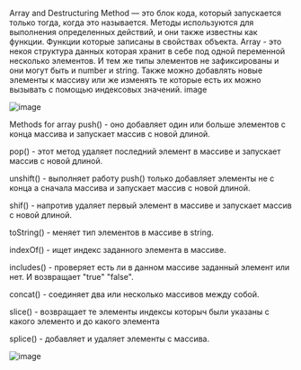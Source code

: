 Array and Destructuring
Method — это блок кода, который запускается только тогда, когда это называется. Методы используются для выполнения определенных действий, и они также известны как функции. Функции которые записаны в свойствах объекта.
Array - это некоя структура данных которая хранит в себе под одной переменной несколько элементов. И тем же типы элементов не зафиксированы и они могут быть и number и string.
Также можно добавлять новые элементы к массиву или же изменять те которые есть их можно вызывать с помощью индексовых значений.
image


![image](https://github.com/user-attachments/assets/aedacb74-d8b7-4ba8-964c-6755f29b168e)


Methods for array
push() - оно добавляет один или больше элементов с конца массива и запускает массив с новой длиной.

pop() - этот метод удаляет последний элемент в массиве и запускает массив с новой длиной.

unshift() - выполняет работу push() только добавляет элементы не с конца а сначала массива и запускает массив с новой длиной.

shif() - напротив удаляет первый элемент в массиве и запускает массив с новой длиной.

toString() - меняет тип элементов в массиве в string.

indexOf() - ищет индекс заданного элемента в массиве.

includes() - проверяет есть ли в данном массиве заданный элемент или нет. И возвращает "true" "false".

concat() - соединяет два или несколько массивов между собой.

slice() - возвращает те элементы индексы которыч были указаны с какого элементо и до какого элемента

splice() - добавляет и удаляет элементы с массива.



![image](https://github.com/user-attachments/assets/ad4d2cd3-2f02-4133-8f67-c085ae121ba8)
